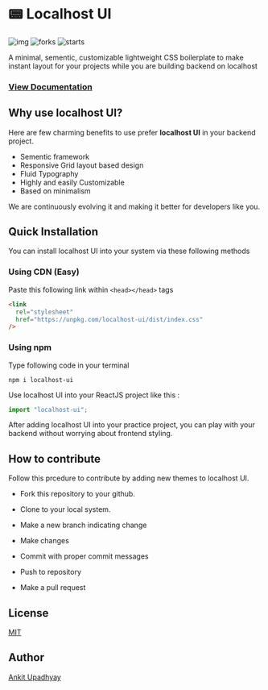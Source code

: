 # 📟 Localhost UI

![img](https://img.shields.io/badge/Licence-MIT-success) ![forks](https://img.shields.io/github/forks/fewprojects/localhost) ![starts](https://img.shields.io/github/stars/fewprojects/localhost)

A minimal, sementic, customizable lightweight CSS boilerplate to make instant layout for your projects while you are building backend on localhost

### [View Documentation](https://fewprojects.github.io/localhost/)

## Why use localhost UI?

Here are few charming benefits to use prefer **localhost UI** in your backend project.

- Sementic framework
- Responsive Grid layout based design
- Fluid Typography
- Highly and easily Customizable
- Based on minimalism

We are continuously evolving it and making it better for developers like you.

## Quick Installation

You can install localhost UI into your system via these following methods

### Using CDN (Easy)

Paste this following link within `<head></head>` tags

```html
<link
  rel="stylesheet"
  href="https://unpkg.com/localhost-ui/dist/index.css"
/>
```

### Using npm

Type following code in your terminal

```git
npm i localhost-ui
```

Use localhost UI into your ReactJS project like this :

```javascript
import "localhost-ui";
```

After adding localhost UI into your practice project, you can play with your backend without worrying about frontend styling.

## How to contribute

Follow this prcedure to contribute by adding new themes to localhost UI.

- Fork this repository to your github.

- Clone to your local system.

- Make a new branch indicating change

- Make changes

- Commit with proper commit messages

- Push to repository

- Make a pull request

## License

[MIT](https://github.com/fewprojects/localhost/blob/master/LICENSE)

## Author

[Ankit Upadhyay](https://theankitnet.com)
